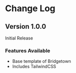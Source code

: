 # Change Log


## Version 1.0.0

Initial Release

### Features Available

- Base template of Bridgetown
- Includes TailwindCSS